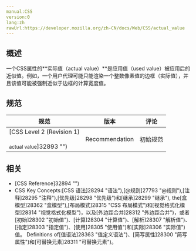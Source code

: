 ```yaml
---
manual:CSS
version:0
lang:zh
rawUrl:https://developer.mozilla.org/zh-CN/docs/Web/CSS/actual_value
---
```






## 概述<a name="概述"></a>


一个CSS属性的**实际值（actual value）**是应用值（used value）被应用后的近似值。例如，一个用户代理可能只能渲染一个整数像素值的边框（实际值），并且该值可能被强制近似于边框的计算宽度值。


## 规范<a name="规范"></a>

规范 | 版本 | 评论 
 ---  |  ---  |  ---  | 
[CSS Level 2 (Revision 1)<br></br><small>actual value</small>]32893 "") | Recommendation | 初始规范 


## 相关<a name="相关"></a>

* [CSS Reference]32894 "")
* CSS Key Concepts:[CSS 语法]28294 "语法"),[@规则]27793 "@规则"),[注释]28295 "注释"),[优先级]28298 "优先级")和[继承]28299 "继承"), the[盒模型]28362 "盒模型"),[布局模式]28315 "CSS 布局模式")和[视觉格式化模型]28314 "视觉格式化模型")，以及[外边距合并]28312 "外边距合并")，或者[初始]28302 "初始值")、[计算]28304 "计算值")、[解析]28307 "解析值")、[指定]28303 "指定值")、[使用]28305 "使用值")和[实际]28306 "实际值")值。 Definitions of[值语法]28363 "值定义语法")、[简写属性]28300 "简写属性")和[可替换元素]28311 "可替换元素")。



